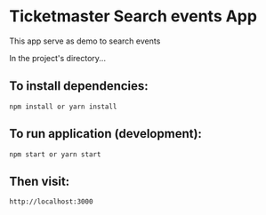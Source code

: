 # Ticketmaster Search events App

This app serve as demo to search events

In the project's directory...

## To install dependencies:

```
npm install or yarn install
```

## To run application (development):

```
npm start or yarn start
```

## Then visit:

```
http://localhost:3000
```
